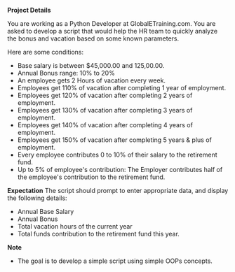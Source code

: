 **Project Details**

You are working as a Python Developer at GlobalETraining.com. You are asked to develop a script 
that would help the HR team to quickly analyze the bonus and vacation based on some known 
parameters. 

Here are some conditions:
* Base salary is between $45,000.00 and 125,00.00.
* Annual Bonus range: 10% to 20%
* An employee gets 2 Hours of vacation every week.
* Employees get 110% of vacation after completing 1 year of employment.
* Employees get 120% of vacation after completing 2 years of employment.
* Employees get 130% of vacation after completing 3 years of employment.
* Employees get 140% of vacation after completing 4 years of employment.
* Employees get 150% of vacation after completing 5 years & plus of employment.
* Every employee contributes 0 to 10% of their salary to the retirement fund.
* Up to 5% of employee's contribution: The Employer contributes half of the employee's contribution to the retirement fund.

**Expectation**
The script should prompt to enter appropriate data, and display the following details:
* Annual Base Salary
* Annual Bonus
* Total vacation hours of the current year
* Total funds contribution to the retirement fund this year.


**Note**
* The goal is to develop a simple script using simple OOPs concepts.